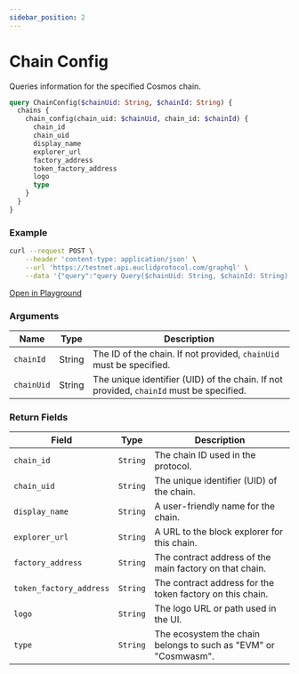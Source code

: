 ```yaml
---
sidebar_position: 2
---
```


# Chain Config

Queries information for the specified Cosmos chain.

```graphql
query ChainConfig($chainUid: String, $chainId: String) {
  chains {
    chain_config(chain_uid: $chainUid, chain_id: $chainId) {
      chain_id
      chain_uid
      display_name
      explorer_url
      factory_address
      token_factory_address
      logo
      type
    }
  }
}
```
### Example

```bash
curl --request POST \
    --header 'content-type: application/json' \
    --url 'https://testnet.api.euclidprotocol.com/graphql' \
    --data '{"query":"query Query($chainUid: String, $chainId: String) {\n  chains {\n    chain_config(chain_uid: $chainUid, chain_id: $chainId) {\n      chain_id\n      factory_address\n      display_name\n      explorer_url\n      chain_uid\n      logo\n      type\n      token_factory_address\n    }\n  }\n}","variables":{"chainUid":"coreum"}}'
```

[Open in Playground](https://testnet.api.euclidprotocol.com/?explorerURLState=N4IgJg9gxgrgtgUwHYBcQC4QEcYIE4CeABAIq6EAUAJFABYCGAlkgKqNjpEDKKezA5gBoiNBswCSHbrwEBKIsAA6SIkTpMkAZwXLVq9cwD6UCEgBmjfhQNJDMdp1Ea2YYTcMORNyfKUq9%2BmK27LoBRGb0UCgQhIb0YGB4CJqaoQFgjJoADgA29ASGSPSIaXoIAB65Mfh2eDmlgRp2If4BORD8EA1EKARZCN3RANbIhhFRMQXxicmprUQAvqFLSAsggiAAbvR89ABGOckYIH6qiiA2Lufo5yZJ8OfKawtAA)


### Arguments

| **Name**      | **Type** | **Description**                                                                 |
|---------------|----------|---------------------------------------------------------------------------------|
| `chainId`     | String   | The ID of the chain. If not provided, `chainUid` must be specified.            |
| `chainUid`    | String   | The unique identifier (UID) of the chain. If not provided, `chainId` must be specified.  |

### Return Fields

| **Field**               | **Type**   | **Description**                                                      |
|-------------------------|------------|----------------------------------------------------------------------|
| `chain_id`              | `String`   | The chain ID used in the protocol.                                   |
| `chain_uid`             | `String`   | The unique identifier (UID) of the chain.                            |
| `display_name`          | `String`   | A user-friendly name for the chain.                                  |
| `explorer_url`          | `String`   | A URL to the block explorer for this chain.                          |
| `factory_address`       | `String`   | The contract address of the main factory on that chain.              |
| `token_factory_address` | `String`   | The contract address for the token factory on this chain.    |
| `logo`                  | `String`   | The logo URL or path used in the UI.                                 |
| `type`                  | `String`   | The ecosystem the chain belongs to such as "EVM" or "Cosmwasm".      |